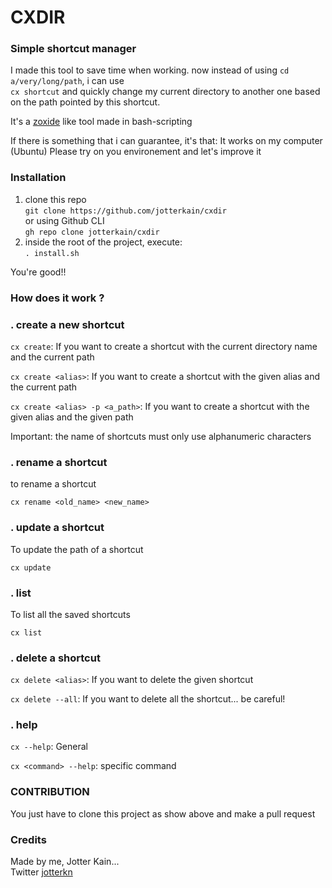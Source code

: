 # CXDIR 
### Simple shortcut manager

I made this tool to save time when working. now instead of using `cd a/very/long/path`, i can use <br/>
`cx shortcut` and quickly change my current directory to another one based on the path pointed by this shortcut.

It's a [zoxide](https://github.com/ajeetdsouza/zoxide) like tool made in bash-scripting

If there is something that i can guarantee, it's that: It works on my computer (Ubuntu) 
Please try on you environement and let's improve it

### Installation 

1. clone this repo <br/>
`git clone https://github.com/jotterkain/cxdir` <br/>
or using Github CLI <br/>
`gh repo clone jotterkain/cxdir`
2. inside the root of the project, execute: <br/>
`. install.sh` <br/>


You're good!!

### How does it work ?

### . create a new shortcut 

`cx create`: If you want to create a shortcut with the current directory name and the current path

`cx create <alias>`: If you want to create a shortcut with the given alias and the  current path

`cx create <alias> -p <a_path>`: If you want to create a shortcut with the given alias and the given path

Important: the name of shortcuts must only use alphanumeric characters

### . rename a shortcut
to rename a shortcut 

`cx rename <old_name> <new_name>`

### . update a shortcut
To update the path of a shortcut

`cx update` 

### . list
To list all the saved shortcuts

`cx list`

### . delete a shortcut 

`cx delete <alias>`: If you want to delete the given shortcut

`cx delete --all`: If you want to delete all the shortcut... be careful!

### . help

`cx --help`: General

`cx <command> --help`: specific command


### CONTRIBUTION

You just have to clone this project as show above and make a pull request


### Credits

Made by me, Jotter Kain...<br/>
Twitter [jotterkn](https://twitter.com/jotterkn)




